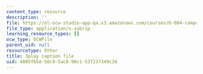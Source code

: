 ```yaml
---
content_type: resource
description: ''
file: https://ol-ocw-studio-app-qa.s3.amazonaws.com/courses/6-004-computation-structures-spring-2017/4885fb5e56c95ac890c153f237349c3d_JSm74ghAvJc.vtt
file_type: application/x-subrip
learning_resource_types: []
ocw_type: OCWFile
parent_uid: null
resourcetype: Other
title: 3play caption file
uid: 4885fb5e-56c9-5ac8-90c1-53f237349c3d
---
```

